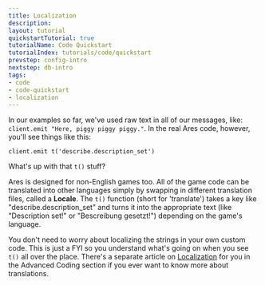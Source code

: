 ```yaml
---
title: Localization
description:
layout: tutorial
quickstartTutorial: true
tutorialName: Code Quickstart
tutorialIndex: tutorials/code/quickstart
prevstep: config-intro
nextstep: db-intro
tags: 
- code
- code-quickstart
- localization
---
```


In our examples so far, we've used raw text in all of our messages, like: `client.emit "Here, piggy piggy piggy."`.  In the real Ares code, however, you'll see things like this:

    client.emit t('describe.description_set')

What's up with that `t()` stuff?

Ares is designed for non-English games too.  All of the game code can be translated into other languages simply by swapping in different translation files, called a **Locale**.  The `t()` function (short for 'translate') takes a key like "describe.description_set" and turns it into the appropriate text (like "Description set!" or "Bescreibung gesetzt!") depending on the game's language.

You don't need to worry about localizing the strings in your own custom code.  This is just a FYI so you understand what's going on when you see `t()` all over the place.  There's a separate article on [Localization](/tutorials/code/localization) for you in the Advanced Coding section if you ever want to know more about translations.